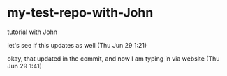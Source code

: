 # my-test-repo-with-John
 tutorial with John
 
 let's see if this updates as well (Thu Jun 29 1:21)

okay, that updated in the commit, and now I am typing in via website (Thu Jun 29 1:41) 

